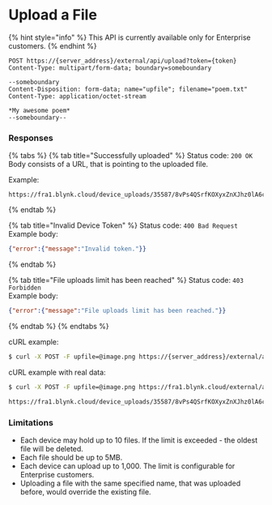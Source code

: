 # Upload a File

{% hint style="info" %}
This API is currently available only for Enterprise customers.
{% endhint %}

```http
POST https://{server_address}/external/api/upload?token={token}
Content-Type: multipart/form-data; boundary=someboundary

--someboundary
Content-Disposition: form-data; name="upfile"; filename="poem.txt"
Content-Type: application/octet-stream

*My awesome poem*
--someboundary--
```

### Responses

{% tabs %}
{% tab title="Successfully uploaded" %}
Status code: `200 OK`\
Body consists of a URL, that is pointing to the uploaded file.

Example:

```
https://fra1.blynk.cloud/device_uploads/35587/8vPs4QSrfKOXyxZnXJhz0lA6cax7WQe8.xml
```
{% endtab %}

{% tab title="Invalid Device Token" %}
Status code: `400 Bad Request`\
Example body:

```json
{"error":{"message":"Invalid token."}}
```
{% endtab %}

{% tab title="File uploads limit has been reached" %}
Status code: `403 Forbidden`\
Example body:

```json
{"error":{"message":"File uploads limit has been reached."}}
```
{% endtab %}
{% endtabs %}

cURL example:

```bash
$ curl -X POST -F upfile=@image.png https://{server_address}/external/api/upload?token={token}
```

cURL example with real data:

```bash
$ curl -X POST -F upfile=@image.png https://fra1.blynk.cloud/external/api/upload?token=jO3u7d6qkjWncxw91D1glSHIe5hJ7bSk

https://fra1.blynk.cloud/device_uploads/35587/8vPs4QSrfKOXyxZnXJhz0lA6cax7WQe8.xml
```

### Limitations

* Each device may hold up to 10 files. If the limit is exceeded - the oldest file will be deleted.
* Each file should be up to 5MB.
* Each device can upload up to 1,000. The limit is configurable for Enterprise customers.
* Uploading a file with the same specified name, that was uploaded before, would override the existing file.
